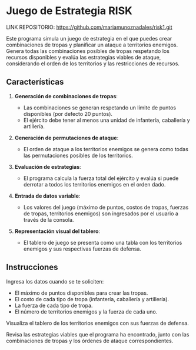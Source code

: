 # Juego de Estrategia RISK

LINK REPOSITORIO: https://github.com/mariamunoznadales/risk1.git

Este programa simula un juego de estrategia en el que puedes crear combinaciones de tropas y planificar un ataque a territorios enemigos. Genera todas las combinaciones posibles de tropas respetando los recursos disponibles y evalúa las estrategias viables de ataque, considerando el orden de los territorios y las restricciones de recursos.

## Características

1. **Generación de combinaciones de tropas**: 
   - Las combinaciones se generan respetando un límite de puntos disponibles (por defecto 20 puntos).
   - El ejército debe tener al menos una unidad de infantería, caballería y artillería.
   
2. **Generación de permutaciones de ataque**:
   - El orden de ataque a los territorios enemigos se genera como todas las permutaciones posibles de los territorios.
   
3. **Evaluación de estrategias**:
   - El programa calcula la fuerza total del ejército y evalúa si puede derrotar a todos los territorios enemigos en el orden dado.
   
4. **Entrada de datos variable**:
   - Los valores del juego (máximo de puntos, costos de tropas, fuerzas de tropas, territorios enemigos) son ingresados por el usuario a través de la consola.

5. **Representación visual del tablero**:
   - El tablero de juego se presenta como una tabla con los territorios enemigos y sus respectivas fuerzas de defensa.
  
## Instrucciones

Ingresa los datos cuando se te soliciten:

- El máximo de puntos disponibles para crear las tropas.
- El costo de cada tipo de tropa (infantería, caballería y artillería).
- La fuerza de cada tipo de tropa.
- El número de territorios enemigos y la fuerza de cada uno.

Visualiza el tablero de los territorios enemigos con sus fuerzas de defensa.

Revisa las estrategias viables que el programa ha encontrado, junto con las combinaciones de tropas y los órdenes de ataque correspondientes.

